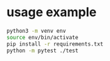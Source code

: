 # usage example

```sh
python3 -m venv env
source env/bin/activate
pip install -r requirements.txt
python -m pytest ./test
```
